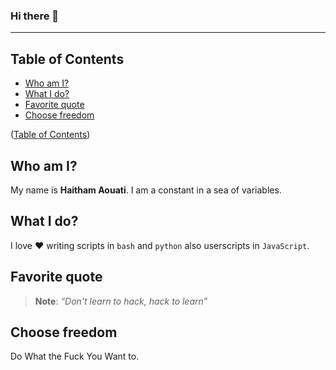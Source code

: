 ### Hi there 👋
___

## Table of Contents

- [Who am I?](#who-am-i)
- [What I do?](#what-i-do)
- [Favorite quote](#favorite-quote)
- [Choose freedom](#choose-freedom)

([Table of Contents](#table-of-contents))

## Who am I?
My name is **Haitham Aouati**. I am a constant in a sea of variables.

## What I do?
I love :heart: writing scripts in `bash` and `python` also userscripts in `JavaScript`.

## Favorite quote
> **Note**:
> _“Don't learn to hack, hack to learn”_

## Choose freedom
Do What the Fuck You Want to.
